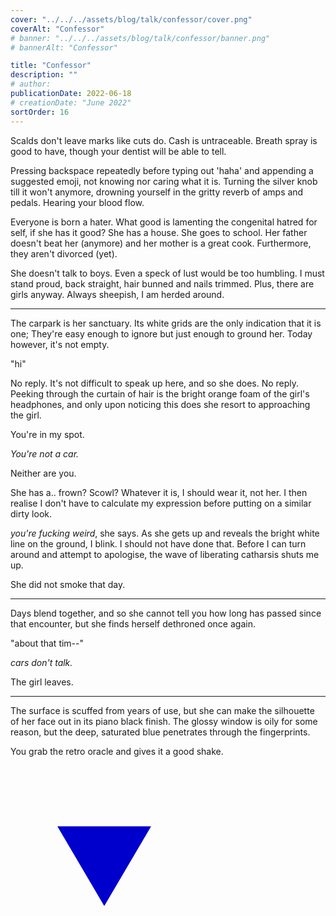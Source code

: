 ```yaml
---
cover: "../../../assets/blog/talk/confessor/cover.png"
coverAlt: "Confessor"
# banner: "../../../assets/blog/talk/confessor/banner.png"
# bannerAlt: "Confessor"

title: "Confessor"
description: ""
# author:
publicationDate: 2022-06-18
# creationDate: "June 2022"
sortOrder: 16
---
```


Scalds don't leave marks like cuts do. Cash is untraceable. Breath spray is good to have, though your dentist will be able to tell.

Pressing backspace repeatedly before typing out 'haha' and appending a suggested emoji, not knowing nor caring what it is. Turning the silver knob till it won't anymore, drowning yourself in the gritty reverb of amps and pedals. Hearing your blood flow.

Everyone is born a hater. What good is lamenting the congenital hatred for self, if she has it good? She has a house. She goes to school. Her father doesn't beat her (anymore) and her mother is a great cook. Furthermore, they aren't divorced (yet).

She doesn't talk to boys. Even a speck of lust would be too humbling. I must stand proud, back straight, hair bunned and nails trimmed. Plus, there are girls anyway. Always sheepish, I am herded around.

---

The carpark is her sanctuary. Its white grids are the only indication that it is one; They're easy enough to ignore but just enough to ground her. Today however, it's not empty.

"hi"

No reply.  It's not difficult to speak up here, and so she does. No reply. Peeking through the curtain of hair is the bright orange foam of the girl's headphones, and only upon noticing this does she resort to approaching the girl.

You're in my spot.

*You're not a car.*

Neither are you.

She has a.. frown? Scowl? Whatever it is, I should wear it, not her. I then realise I don't have to calculate my expression before putting on a similar dirty look.

*you're fucking weird*, she says. As she gets up and reveals the bright white line on the ground, I blink. I should not have done that. Before I can turn around and attempt to apologise, the wave of liberating catharsis shuts me up.

She did not smoke that day.

---

Days blend together, and so she cannot tell you how long has passed since that encounter, but she finds herself dethroned once again.

"about that tim--"

*cars don't talk.*

The girl leaves.

---

The surface is scuffed from years of use, but she can make the silhouette of her face out in its piano black finish. The glossy window is oily for some reason, but the deep, saturated blue penetrates through the fingerprints.

You grab the retro oracle and gives it a good shake.

<style>
  .eightball {
    width: 300px;
    height: 300px;
    background-color: var(--flexoki-black);
    border: 4px solid var(--flexoki-paper);
    border-radius: 50%;
    display: flex;
    justify-content: center;
    position: relative;
    cursor: pointer;
  }
  .triangle {
    width: 150px;
    height: 150px;
    background-image: url('data:image/svg+xml,<svg xmlns="http://www.w3.org/2000/svg" viewBox="0 0 100 100"><polygon points="50,100 100,15 0,15" fill="rgb(0, 0, 204)" /></svg>');
    position: absolute;
    top: 50%;
    left: 50%;
    transform: translate(-50%, -50%);
  }
  .answer {
    color: var(--flexoki-paper);
    font-size: 0.9em;
    text-align: center;
    width: 100px;
    position: absolute;
    top: 48%;
    left: 50%;
    transform: translate(-50%, -50%);
  }
</style>

<script>
  const answers = [
    // "It is<br>certain",
    // "It is decidedly so",
    // "Without a doubt",
    // "Yes, definitely",
    "You may rely on it",
    "As I see it, yes",
    "Most likely",
    "Outlook good",
    "Yes",
    "Signs point to yes",
    "Reply hazy, try again",
    "Ask again later",
    "Better not tell you<br>now",
    "Cannot predict<br>now",
    "Concentrate and ask again",
    "Don't count<br>on it",
    "My reply is no",
    "My sources say no",
    "Outlook<br>not so<br>good",
    "Very doubtful"
    // "fuck"
  ];

  function shakeThemBalls() {
    const randomIndex = Math.floor(Math.random() * answers.length);
    const answer = answers[randomIndex];
    document.querySelector('.answer').innerHTML = answer;
  }
</script>

<div onclick="shakeThemBalls()" class="mn4 wrap eightball">
  <div class="triangle"></div>
  <div class="answer"></div>
</div>